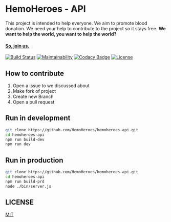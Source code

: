 # HemoHeroes - API
This project is intended to help everyone. We aim to promote blood donation. We need your help to contribute to the project so it stays free. **We want to help the world, you want to help the world?**

#### **[So, join us.](https://github.com/HemoHeroes/hemoheroes-api#fork-destination-box)**

[![Build Status](https://travis-ci.org/HemoHeroes/hemoheroes-api.svg?branch=master)](https://travis-ci.org/HemoHeroes/hemoheroes-api)
[![Maintainability](https://api.codeclimate.com/v1/badges/3b4f2525cc84c9000df1/maintainability)](https://codeclimate.com/github/HemoHeroes/hemoheroes-api/maintainability)
[![Codacy Badge](https://api.codacy.com/project/badge/Grade/b9129af517d843f89293362a3fe4dafe)](https://www.codacy.com/app/renanbastos93/hemoheroes-api?utm_source=github.com&amp;utm_medium=referral&amp;utm_content=HemoHeroes/hemoheroes-api&amp;utm_campaign=Badge_Grade)
<a href="https://github.com/HemoHeroes"><img src="https://img.shields.io/npm/l/vue.svg" alt="License"></a>

## How to contribute
1. Open a issue to we discussed about
2. Make fork of project
3. Create new Branch
4. Open a pull request

## Run in development
```bash
git clone https://github.com/HemoHeroes/hemoheroes-api.git
cd hemoheroes-api
npm run build-dev
npm run dev
```

## Run in production
```bash
git clone https://github.com/HemoHeroes/hemoheroes-api.git
cd hemoheroes-api
npm run build-prd
node ./bin/server.js
```

## LICENSE
 [MIT](https://opensource.org/licenses/MIT)
